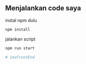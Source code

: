 ## Menjalankan code saya

instal npm dulu

```bash
npm install
```
jalankan script
```bash
npm run start

#   i m s F r o n t E n d  
 